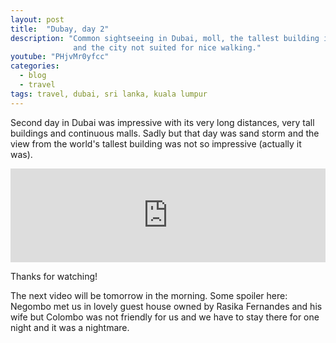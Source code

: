 ```yaml
---
layout: post
title:  "Dubay, day 2"
description: "Common sightseeing in Dubai, moll, the tallest building in the world, hi-tech metro 
              and the city not suited for nice walking."
youtube: "PHjvMr0yfcc"
categories:
  - blog
  - travel
tags: travel, dubai, sri lanka, kuala lumpur
---
```


Second day in Dubai was impressive with its very long distances, very tall buildings 
and continuous malls. Sadly but that day was sand storm and the view from the world's tallest building 
was not so impressive (actually it was).

<div class="video_responsive">
  <iframe width="100%"
          src="https://www.youtube.com/embed/PHjvMr0yfcc"
          frameborder="0"
          allowfullscreen></iframe>
</div>

Thanks for watching!

The next video will be tomorrow in the morning. Some spoiler here: Negombo met us in lovely guest house 
owned by Rasika Fernandes and his wife but Colombo was not friendly for us and we have to stay there 
for one night and it was a nightmare. 
